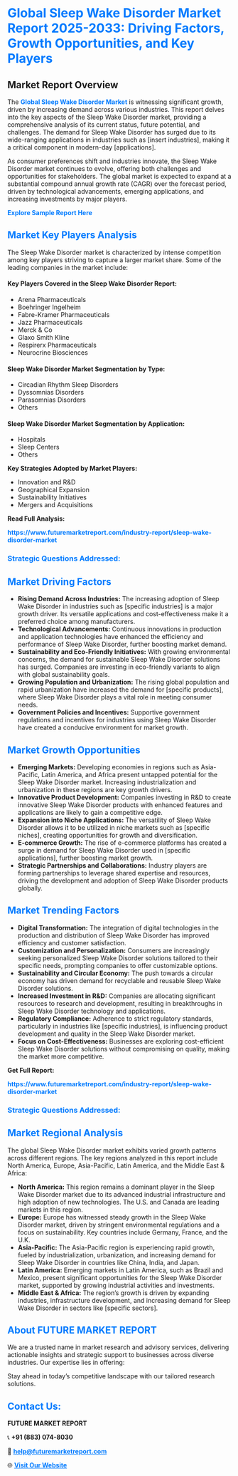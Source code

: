 <h1 style="color: #007BFF;">Global Sleep Wake Disorder Market Report 2025-2033: Driving Factors, Growth Opportunities, and Key Players</h1>

<section id="overview">
<h2>Market Report Overview</h2>
<p>The <a href="https://www.futuremarketreport.com/industry-report/sleep-wake-disorder-market" style="color: #007BFF; text-decoration: none;"><strong>Global Sleep Wake Disorder Market</strong></a> is witnessing significant growth, driven by increasing demand across various industries. This report delves into the key aspects of the Sleep Wake Disorder market, providing a comprehensive analysis of its current status, future potential, and challenges. The demand for Sleep Wake Disorder has surged due to its wide-ranging applications in industries such as [insert industries], making it a critical component in modern-day [applications].</p>
<p>As consumer preferences shift and industries innovate, the Sleep Wake Disorder market continues to evolve, offering both challenges and opportunities for stakeholders. The global market is expected to expand at a substantial compound annual growth rate (CAGR) over the forecast period, driven by technological advancements, emerging applications, and increasing investments by major players.</p>
</section>

<section id="overview">
<p><a href="https://www.futuremarketreport.com/request-sample/reportId=105544" style="color: #007BFF; text-decoration: none;"><strong>Explore Sample Report Here</strong></a></p>
</section>

<section id="key-players">
<h2 style="color: #007BFF;">Market Key Players Analysis</h2>
<p>The Sleep Wake Disorder market is characterized by intense competition among key players striving to capture a larger market share. Some of the leading companies in the market include:</p>
<h4>Key Players Covered in the Sleep Wake Disorder Report:</h4>
<ul><li>Arena Pharmaceuticals</li><li>Boehringer Ingelheim</li><li>Fabre-Kramer Pharmaceuticals</li><li>Jazz Pharmaceuticals</li><li>Merck &amp; Co</li><li>Glaxo Smith Kline</li><li>Respirerx Pharmaceuticals</li><li>Neurocrine Biosciences</li></ul>
<h4>Sleep Wake Disorder Market Segmentation by Type:</h4>
<ul><li>Circadian Rhythm Sleep Disorders</li><li>Dyssomnias Disorders</li><li>Parasomnias Disorders</li><li>Others</li></ul>

<h4>Sleep Wake Disorder Market Segmentation by Application:</h4>
<ul><li>Hospitals</li><li>Sleep Centers</li><li>Others</li></ul>
<p><strong>Key Strategies Adopted by Market Players:</strong></p>
<ul>
<li>Innovation and R&D</li>
<li>Geographical Expansion</li>
<li>Sustainability Initiatives</li>
<li>Mergers and Acquisitions</li>
</ul>
</section>

<section>
<p><strong>Read Full Analysis: </strong></p><a href="https://www.futuremarketreport.com/industry-report/sleep-wake-disorder-market" style="color: #007BFF; text-decoration: none;"><strong>https://www.futuremarketreport.com/industry-report/sleep-wake-disorder-market</strong></a>
<h3 style="color: #007BFF;">Strategic Questions Addressed:</h3>
</section>

<section id="driving-factors">
<h2 style="color: #007BFF;">Market Driving Factors</h2>
<ul>
<li><strong>Rising Demand Across Industries:</strong> The increasing adoption of Sleep Wake Disorder in industries such as [specific industries] is a major growth driver. Its versatile applications and cost-effectiveness make it a preferred choice among manufacturers.</li>
<li><strong>Technological Advancements:</strong> Continuous innovations in production and application technologies have enhanced the efficiency and performance of Sleep Wake Disorder, further boosting market demand.</li>
<li><strong>Sustainability and Eco-Friendly Initiatives:</strong> With growing environmental concerns, the demand for sustainable Sleep Wake Disorder solutions has surged. Companies are investing in eco-friendly variants to align with global sustainability goals.</li>
<li><strong>Growing Population and Urbanization:</strong> The rising global population and rapid urbanization have increased the demand for [specific products], where Sleep Wake Disorder plays a vital role in meeting consumer needs.</li>
<li><strong>Government Policies and Incentives:</strong> Supportive government regulations and incentives for industries using Sleep Wake Disorder have created a conducive environment for market growth.</li>
</ul>
</section>

<section id="growth-opportunities">
<h2 style="color: #007BFF;">Market Growth Opportunities</h2>
<ul>
<li><strong>Emerging Markets:</strong> Developing economies in regions such as Asia-Pacific, Latin America, and Africa present untapped potential for the Sleep Wake Disorder market. Increasing industrialization and urbanization in these regions are key growth drivers.</li>
<li><strong>Innovative Product Development:</strong> Companies investing in R&D to create innovative Sleep Wake Disorder products with enhanced features and applications are likely to gain a competitive edge.</li>
<li><strong>Expansion into Niche Applications:</strong> The versatility of Sleep Wake Disorder allows it to be utilized in niche markets such as [specific niches], creating opportunities for growth and diversification.</li>
<li><strong>E-commerce Growth:</strong> The rise of e-commerce platforms has created a surge in demand for Sleep Wake Disorder used in [specific applications], further boosting market growth.</li>
<li><strong>Strategic Partnerships and Collaborations:</strong> Industry players are forming partnerships to leverage shared expertise and resources, driving the development and adoption of Sleep Wake Disorder products globally.</li>
</ul>
</section>

<section id="trending-factors">
<h2 style="color: #007BFF;">Market Trending Factors</h2>
<ul>
<li><strong>Digital Transformation:</strong> The integration of digital technologies in the production and distribution of Sleep Wake Disorder has improved efficiency and customer satisfaction.</li>
<li><strong>Customization and Personalization:</strong> Consumers are increasingly seeking personalized Sleep Wake Disorder solutions tailored to their specific needs, prompting companies to offer customizable options.</li>
<li><strong>Sustainability and Circular Economy:</strong> The push towards a circular economy has driven demand for recyclable and reusable Sleep Wake Disorder solutions.</li>
<li><strong>Increased Investment in R&D:</strong> Companies are allocating significant resources to research and development, resulting in breakthroughs in Sleep Wake Disorder technology and applications.</li>
<li><strong>Regulatory Compliance:</strong> Adherence to strict regulatory standards, particularly in industries like [specific industries], is influencing product development and quality in the Sleep Wake Disorder market.</li>
<li><strong>Focus on Cost-Effectiveness:</strong> Businesses are exploring cost-efficient Sleep Wake Disorder solutions without compromising on quality, making the market more competitive.</li>
</ul>
</section>

<section>
<p><strong>Get Full Report: </strong></p><a href="https://www.futuremarketreport.com/industry-report/sleep-wake-disorder-market" style="color: #007BFF; text-decoration: none;"><strong>https://www.futuremarketreport.com/industry-report/sleep-wake-disorder-market</strong></a>
<h3 style="color: #007BFF;">Strategic Questions Addressed:</h3>
</section>


<section id="regional-analysis">
<h2 style="color: #007BFF;">Market Regional Analysis</h2>
<p>The global Sleep Wake Disorder market exhibits varied growth patterns across different regions. The key regions analyzed in this report include North America, Europe, Asia-Pacific, Latin America, and the Middle East & Africa:</p>
<ul>
<li><strong>North America:</strong> This region remains a dominant player in the Sleep Wake Disorder market due to its advanced industrial infrastructure and high adoption of new technologies. The U.S. and Canada are leading markets in this region.</li>
<li><strong>Europe:</strong> Europe has witnessed steady growth in the Sleep Wake Disorder market, driven by stringent environmental regulations and a focus on sustainability. Key countries include Germany, France, and the U.K.</li>
<li><strong>Asia-Pacific:</strong> The Asia-Pacific region is experiencing rapid growth, fueled by industrialization, urbanization, and increasing demand for Sleep Wake Disorder in countries like China, India, and Japan.</li>
<li><strong>Latin America:</strong> Emerging markets in Latin America, such as Brazil and Mexico, present significant opportunities for the Sleep Wake Disorder market, supported by growing industrial activities and investments.</li>
<li><strong>Middle East & Africa:</strong> The region’s growth is driven by expanding industries, infrastructure development, and increasing demand for Sleep Wake Disorder in sectors like [specific sectors].</li>
</ul>
</section>

<footer>
<h2 style="color: #007BFF;">About FUTURE MARKET REPORT</h2>
<p>We are a trusted name in market research and advisory services, delivering actionable insights and strategic support to businesses across diverse industries. Our expertise lies in offering:</p>

<p>Stay ahead in today’s competitive landscape with our tailored research solutions.</p>

<h2 style="color: #007BFF;">Contact Us:</h2>
<p><strong>FUTURE MARKET REPORT</strong></p>
<p>📞 <strong>+91 (883) 074-8030</strong></p>
<p>📧 <strong><a href="mailto:help@futuremarketreport.com" style="color: #007BFF;">help@futuremarketreport.com</a></strong></p>
<p>🌐 <strong><a href="https://www.futuremarketreport.com/" style="color: #007BFF;">Visit Our Website</a></strong></p>
</footer>